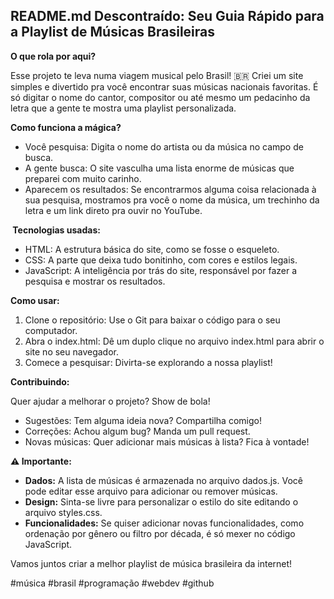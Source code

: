 ## README.md Descontraído: Seu Guia Rápido para a Playlist de Músicas Brasileiras

**O que rola por aqui?**

Esse projeto te leva numa viagem musical pelo Brasil! 🇧🇷 Criei um site simples e divertido pra você encontrar suas músicas nacionais favoritas. É só digitar o nome do cantor, compositor ou até mesmo um pedacinho da letra que a gente te mostra uma playlist personalizada.

**Como funciona a mágica?**

* Você pesquisa: Digita o nome do artista ou da música no campo de busca.
* A gente busca: O site vasculha uma lista enorme de músicas que preparei com muito carinho.
* Aparecem os resultados: Se encontrarmos alguma coisa relacionada à sua pesquisa, mostramos pra você o nome da música, um trechinho da letra e um link direto pra ouvir no YouTube.

**️ Tecnologias usadas:**

* HTML: A estrutura básica do site, como se fosse o esqueleto.
* CSS: A parte que deixa tudo bonitinho, com cores e estilos legais.
* JavaScript: A inteligência por trás do site, responsável por fazer a pesquisa e mostrar os resultados.

**Como usar:**

1. Clone o repositório: Use o Git para baixar o código para o seu computador.
2. Abra o index.html: Dê um duplo clique no arquivo index.html para abrir o site no seu navegador.
3. Comece a pesquisar: Divirta-se explorando a nossa playlist!

**Contribuindo:**

Quer ajudar a melhorar o projeto? Show de bola!
* Sugestões: Tem alguma ideia nova? Compartilha comigo!
* Correções: Achou algum bug? Manda um pull request.
* Novas músicas: Quer adicionar mais músicas à lista? Fica à vontade!

**⚠️ Importante:**

* **Dados:** A lista de músicas é armazenada no arquivo dados.js. Você pode editar esse arquivo para adicionar ou remover músicas.
* **Design:** Sinta-se livre para personalizar o estilo do site editando o arquivo styles.css.
* **Funcionalidades:** Se quiser adicionar novas funcionalidades, como ordenação por gênero ou filtro por década, é só mexer no código JavaScript.

Vamos juntos criar a melhor playlist de música brasileira da internet!

#música #brasil #programação #webdev #github

